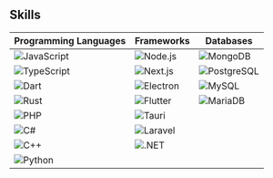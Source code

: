 ## Skills

| Programming Languages | Frameworks                        | Databases                         |
|-----------------------|-----------------------------------|-----------------------------------|
| ![JavaScript](https://skillicons.dev/icons?i=js)         | ![Node.js](https://skillicons.dev/icons?i=nodejs) | ![MongoDB](https://skillicons.dev/icons?i=mongodb)   |
| ![TypeScript](https://skillicons.dev/icons?i=ts)         | ![Next.js](https://skillicons.dev/icons?i=nextjs) | ![PostgreSQL](https://skillicons.dev/icons?i=postgres) |
| ![Dart](https://skillicons.dev/icons?i=dart)             | ![Electron](https://skillicons.dev/icons?i=electron) | ![MySQL](https://skillicons.dev/icons?i=mysql)       |
| ![Rust](https://skillicons.dev/icons?i=rust)             | ![Flutter](https://skillicons.dev/icons?i=flutter) | ![MariaDB](https://skillicons.dev/icons?i=mariadb)   |
| ![PHP](https://skillicons.dev/icons?i=php)               | ![Tauri](https://skillicons.dev/icons?i=tauri)      |                                           |
| ![C#](https://skillicons.dev/icons?i=cs)                 | ![Laravel](https://skillicons.dev/icons?i=laravel)  |                                           |
| ![C++](https://skillicons.dev/icons?i=cpp)               | ![.NET](https://skillicons.dev/icons?i=dotnet)      |                                           |
| ![Python](https://skillicons.dev/icons?i=python)         |                                           |                                           |
